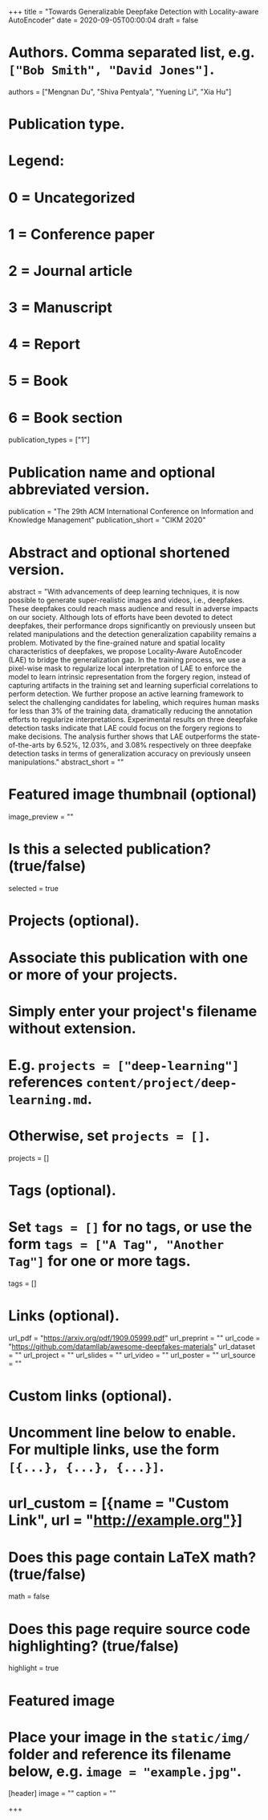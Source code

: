 +++
title = "Towards Generalizable Deepfake Detection with Locality-aware AutoEncoder"
date = 2020-09-05T00:00:04
draft = false

# Authors. Comma separated list, e.g. `["Bob Smith", "David Jones"]`.
authors = ["Mengnan Du", "Shiva Pentyala", "Yuening Li", "Xia Hu"]

# Publication type.
# Legend:
# 0 = Uncategorized
# 1 = Conference paper
# 2 = Journal article
# 3 = Manuscript
# 4 = Report
# 5 = Book
# 6 = Book section
publication_types = ["1"]

# Publication name and optional abbreviated version.
publication = "The 29th ACM International Conference on Information and Knowledge Management"
publication_short = "CIKM 2020"

# Abstract and optional shortened version.
abstract = "With advancements of deep learning techniques, it is now possible to generate super-realistic images and videos, i.e., deepfakes. These deepfakes could reach mass audience and result in adverse impacts on our society. Although lots of efforts have been devoted to detect deepfakes, their performance drops significantly on previously unseen but related manipulations and the detection generalization capability remains a problem. Motivated by the fine-grained nature and spatial locality characteristics of deepfakes, we propose Locality-Aware AutoEncoder (LAE) to bridge the generalization gap. In the training process, we use a pixel-wise mask to regularize local interpretation of LAE to enforce the model to learn intrinsic representation from the forgery region, instead of capturing artifacts in the training set and learning superficial correlations to perform detection. We further propose an active learning framework to select the challenging candidates for labeling, which requires human masks for less than 3% of the training data, dramatically reducing the annotation efforts to regularize interpretations. Experimental results on three deepfake detection tasks indicate that LAE could focus on the forgery regions to make decisions. The analysis further shows that LAE outperforms the state-of-the-arts by 6.52%, 12.03%, and 3.08% respectively on three deepfake detection tasks in terms of generalization accuracy on previously unseen manipulations."
abstract_short = ""

# Featured image thumbnail (optional)
image_preview = ""

# Is this a selected publication? (true/false)
selected = true

# Projects (optional).
#   Associate this publication with one or more of your projects.
#   Simply enter your project's filename without extension.
#   E.g. `projects = ["deep-learning"]` references `content/project/deep-learning.md`.
#   Otherwise, set `projects = []`.
projects = []

# Tags (optional).
#   Set `tags = []` for no tags, or use the form `tags = ["A Tag", "Another Tag"]` for one or more tags.
tags = []

# Links (optional).
url_pdf = "https://arxiv.org/pdf/1909.05999.pdf"
url_preprint = ""
url_code = "https://github.com/datamllab/awesome-deepfakes-materials"
url_dataset = ""
url_project = ""
url_slides = ""
url_video = ""
url_poster = ""
url_source = ""

# Custom links (optional).
#   Uncomment line below to enable. For multiple links, use the form `[{...}, {...}, {...}]`.
# url_custom = [{name = "Custom Link", url = "http://example.org"}]

# Does this page contain LaTeX math? (true/false)
math = false

# Does this page require source code highlighting? (true/false)
highlight = true

# Featured image
# Place your image in the `static/img/` folder and reference its filename below, e.g. `image = "example.jpg"`.
[header]
image = ""
caption = ""

+++

